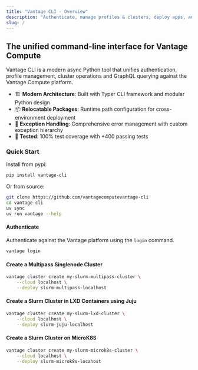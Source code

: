 ```yaml
---
title: "Vantage CLI - Overview"
description: "Authenticate, manage profiles & clusters, deploy apps, and run GraphQL queries against Vantage Compute"
slug: /
---
```


## The unified command-line interface for Vantage Compute

Vantage CLI is a modern async Python tool that unifies authentication, profile management, cluster operations and GraphQL querying against the Vantage Compute platform.

- 🏗️ **Modern Architecture**: Built with Typer CLI framework and modular Python design
- 📦 **Relocatable Packages**: Runtime path configuration for cross-environment deployment
- 🔧 **Exception Handling**: Comprehensive error management with custom exception hierarchy
- 🧪 **Tested**: 100% test coverage with +400 passing tests

### Quick Start

Install from pypi:

```bash
pip install vantage-cli
```

Or from source:

```bash
git clone https://github.com/vantagecomputevantage-cli
cd vantage-cli
uv sync
uv run vantage --help
```

#### Authenticate

Authenticate against the Vantage platform using the `login` command.

```bash
vantage login
```

#### Create a Multipass Singlenode Cluster

```bash
vantage cluster create my-slurm-multipass-cluster \
    --cloud localhost \
    --deploy slurm-multipass-localhost
```

#### Create a Slurm Cluster in LXD Containers using Juju

```bash
vantage cluster create my-slurm-lxd-cluster \
    --cloud localhost \
    --deploy slurm-juju-localhost
```

#### Create a Slurm Cluster on MicroK8S

```bash
vantage cluster create my-slurm-microk8s-cluster \
    --cloud localhost \
    --deploy slurm-microk8s-locahost
```